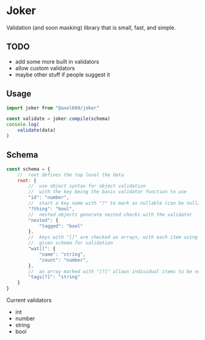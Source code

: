 # Joker
Validation (and soon masking) library that is small, fast, and simple.

## TODO
- add some more built in validators
- allow custom validators
- maybe other stuff if people suggest it

## Usage
```js
import joker from "@axel669/joker"

const validate = joker.compile(schema)
console.log(
    validate(data)
)
```

## Schema
```js
const schema = {
    //  root defines the top level the data
    root: {
        //  use object syntax for object validation
        //  with the key being the basic validator function to use
        "id": "number",
        //  start a key name with "?" to mark as nullable (can be null/undefined)
        "?thing": "bool",
        //  nested objects generate nested checks with the validator
        "nested": {
            "tagged": "bool"
        },
        //  keys with "[]" are checked as arrays, with each item using the
        //  given schema for validation
        "wat[]": {
            "name": "string",
            "count": "number",
        },
        //  an array marked with "[?]" allows individual items to be nullable
        "tags[?]": "string"
    }
}
```
Current validators
- int
- number
- string
- bool
